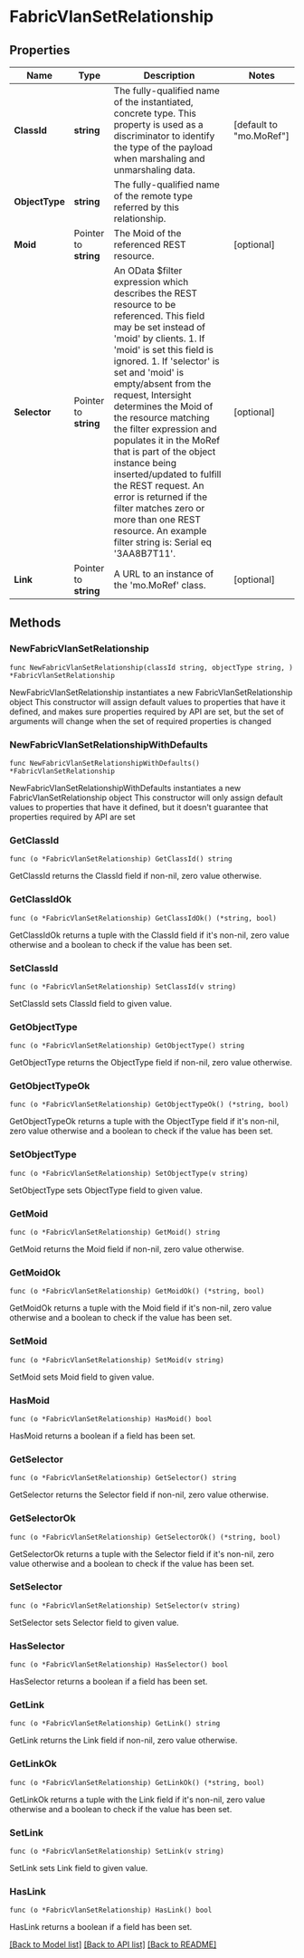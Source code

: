 # FabricVlanSetRelationship

## Properties

Name | Type | Description | Notes
------------ | ------------- | ------------- | -------------
**ClassId** | **string** | The fully-qualified name of the instantiated, concrete type. This property is used as a discriminator to identify the type of the payload when marshaling and unmarshaling data. | [default to "mo.MoRef"]
**ObjectType** | **string** | The fully-qualified name of the remote type referred by this relationship. | 
**Moid** | Pointer to **string** | The Moid of the referenced REST resource. | [optional] 
**Selector** | Pointer to **string** | An OData $filter expression which describes the REST resource to be referenced. This field may be set instead of &#39;moid&#39; by clients. 1. If &#39;moid&#39; is set this field is ignored. 1. If &#39;selector&#39; is set and &#39;moid&#39; is empty/absent from the request, Intersight determines the Moid of the resource matching the filter expression and populates it in the MoRef that is part of the object instance being inserted/updated to fulfill the REST request. An error is returned if the filter matches zero or more than one REST resource. An example filter string is: Serial eq &#39;3AA8B7T11&#39;. | [optional] 
**Link** | Pointer to **string** | A URL to an instance of the &#39;mo.MoRef&#39; class. | [optional] 

## Methods

### NewFabricVlanSetRelationship

`func NewFabricVlanSetRelationship(classId string, objectType string, ) *FabricVlanSetRelationship`

NewFabricVlanSetRelationship instantiates a new FabricVlanSetRelationship object
This constructor will assign default values to properties that have it defined,
and makes sure properties required by API are set, but the set of arguments
will change when the set of required properties is changed

### NewFabricVlanSetRelationshipWithDefaults

`func NewFabricVlanSetRelationshipWithDefaults() *FabricVlanSetRelationship`

NewFabricVlanSetRelationshipWithDefaults instantiates a new FabricVlanSetRelationship object
This constructor will only assign default values to properties that have it defined,
but it doesn't guarantee that properties required by API are set

### GetClassId

`func (o *FabricVlanSetRelationship) GetClassId() string`

GetClassId returns the ClassId field if non-nil, zero value otherwise.

### GetClassIdOk

`func (o *FabricVlanSetRelationship) GetClassIdOk() (*string, bool)`

GetClassIdOk returns a tuple with the ClassId field if it's non-nil, zero value otherwise
and a boolean to check if the value has been set.

### SetClassId

`func (o *FabricVlanSetRelationship) SetClassId(v string)`

SetClassId sets ClassId field to given value.


### GetObjectType

`func (o *FabricVlanSetRelationship) GetObjectType() string`

GetObjectType returns the ObjectType field if non-nil, zero value otherwise.

### GetObjectTypeOk

`func (o *FabricVlanSetRelationship) GetObjectTypeOk() (*string, bool)`

GetObjectTypeOk returns a tuple with the ObjectType field if it's non-nil, zero value otherwise
and a boolean to check if the value has been set.

### SetObjectType

`func (o *FabricVlanSetRelationship) SetObjectType(v string)`

SetObjectType sets ObjectType field to given value.


### GetMoid

`func (o *FabricVlanSetRelationship) GetMoid() string`

GetMoid returns the Moid field if non-nil, zero value otherwise.

### GetMoidOk

`func (o *FabricVlanSetRelationship) GetMoidOk() (*string, bool)`

GetMoidOk returns a tuple with the Moid field if it's non-nil, zero value otherwise
and a boolean to check if the value has been set.

### SetMoid

`func (o *FabricVlanSetRelationship) SetMoid(v string)`

SetMoid sets Moid field to given value.

### HasMoid

`func (o *FabricVlanSetRelationship) HasMoid() bool`

HasMoid returns a boolean if a field has been set.

### GetSelector

`func (o *FabricVlanSetRelationship) GetSelector() string`

GetSelector returns the Selector field if non-nil, zero value otherwise.

### GetSelectorOk

`func (o *FabricVlanSetRelationship) GetSelectorOk() (*string, bool)`

GetSelectorOk returns a tuple with the Selector field if it's non-nil, zero value otherwise
and a boolean to check if the value has been set.

### SetSelector

`func (o *FabricVlanSetRelationship) SetSelector(v string)`

SetSelector sets Selector field to given value.

### HasSelector

`func (o *FabricVlanSetRelationship) HasSelector() bool`

HasSelector returns a boolean if a field has been set.

### GetLink

`func (o *FabricVlanSetRelationship) GetLink() string`

GetLink returns the Link field if non-nil, zero value otherwise.

### GetLinkOk

`func (o *FabricVlanSetRelationship) GetLinkOk() (*string, bool)`

GetLinkOk returns a tuple with the Link field if it's non-nil, zero value otherwise
and a boolean to check if the value has been set.

### SetLink

`func (o *FabricVlanSetRelationship) SetLink(v string)`

SetLink sets Link field to given value.

### HasLink

`func (o *FabricVlanSetRelationship) HasLink() bool`

HasLink returns a boolean if a field has been set.


[[Back to Model list]](../README.md#documentation-for-models) [[Back to API list]](../README.md#documentation-for-api-endpoints) [[Back to README]](../README.md)


